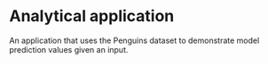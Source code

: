 # Analytical application

An application that uses the Penguins dataset to demonstrate model prediction values given an input.